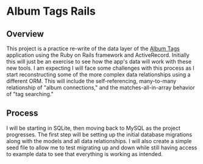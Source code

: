 # Album Tags Rails

## Overview
This project is a practice re-write of the data layer of the [Album Tags](https://github.com/jhunschejones/Album-Tags) application using the Ruby on Rails framework and ActiveRecord. Initially this will just be an exercise to see how the app's data will work with these new tools. I am expecting I will face some challenges with this process as I start reconstructing some of the more complex data relationships using a different ORM. This will include the self-referencing, many-to-many relationship of "album connections," and the matches-all-in-array behavior of "tag searching."

## Process
I will be starting in SQLite, then moving back to MySQL as the project progresses. The first step will be setting up the initial database migrations along with the models and all data relationships. I will also create a simple seed file to allow me to test migrating up and down while still having access to example data to see that everything is working as intended.